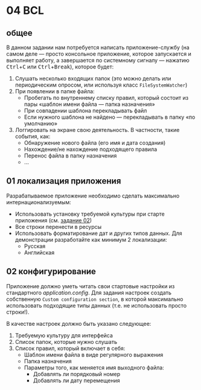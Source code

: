 # 04 BCL

## общее

В данном задании нам потребуется написать приложение-службу
(на самом деле &mdash; просто консольное приложение,
которое запускается и выполняет работу,
а завершается по системному сигналу &mdash; нажатию
<kbd>Ctrl</kbd>+<kbd>C</kbd> или <kbd>Ctrl</kbd>+<kbd>Break</kbd>),
которое будет:
1. Слушать несколько входящих папок
    (это можно делать или периодическим опросом,
    или используя класс `FileSystemWatcher`)
2. При появлении в папке файла:
    * Пробегать по внутреннему списку правил,
        который состоит из пары «шаблон имени файла &mdash;
        папка назначения»
    * При совпадении шаблона перекладывать файл
    * Если нужного шаблона не найдено &mdash;
        перекладывать в папку «по умолчанию»
3. Логгировать на экране свою деятельность.
    В частности, такие события, как:
    * Обнаружение нового файла (его имя и дата создания)
    * Нахождение/не нахождение подходящего правила
    * Перенос файла в папку назначения
    * ...

## 01 локализация приложения

Разрабатываемое приложение необходимо сделать
максимально интернационализуемым:
* Использовать установку требуемой культуры
    при старте приложения (см. [задание 02](#02-конфигурирование))
* Все строки перенести в ресурсы
* Использовать форматирование дат и других типов данных.
    Для демонстрации разработайте как минимум 2 локализации:
    * Русская
    * Английская

## 02 конфигурирование

Приложение должно уметь читать свои стартовые настройки
из стандартного _application.config_.
Для задания настроек создать собственную `Custom configuration section`,
в которой максимально использовать подходящие типы данных
(т.е. не использовать просто строки!).

В качестве настроек должно быть указано следующее:
1. Требуемую культуру для интерфейса
2. Список папок, которые нужно слушать
3. Список правил, который включает в себя:
    * Шаблон имени файла в виде регулярного выражения
    * Папка назначения
    * Параметры того, как меняется имя выходного файла:
        * Добавлять ли порядковый номер
        * Добавлять ли дату перемещения